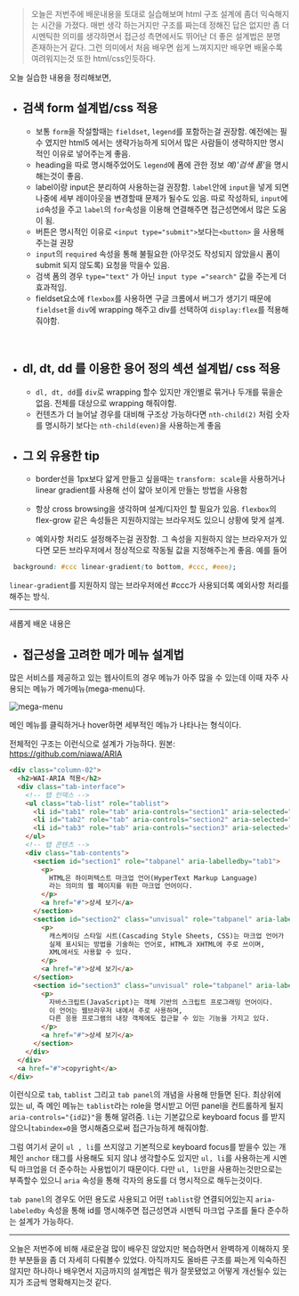 

> 오늘은 저번주에 배운내용을 토대로 실습해보며 html 구조 설계에 좀더 익숙해지는 시간을 가졌다. 매번 생각 하는거지만 구조를 짜는데 정해진 답은 없지만 좀 더 시멘틱한 의미를 생각하면서 접근성 측면에서도 뛰어난 더 좋은 설계법은 분명 존재하는거 같다. 그런 의미에서 처음 배우면 쉽게 느껴지지만 배우면 배울수록 여려워지는것 또한 html/css인듯하다.




오늘 실습한 내용을 정리해보면,

- ## 검색 form 설계법/css 적용
    - 보통 `form`을 작설할때는 `fieldset`, `legend`를 포함하는걸 권장함. 예전에는 필수 였지만 html5 에서는 생략가능하게 되어서 많은 사람들이 생략하지만 명시적인 이유로 넣어주는게 좋음. 
    - heading을 따로 명시해주었어도 `legend`에 폼에 관한 정보 <i>예)'검색 폼'</i>을 명시해는것이 좋음. 
    - label이랑 input은 분리하여 사용하는걸 권장함. `label`안에 `input`을 넣게 되면 나중에 세부 레이아웃을 변경할때 문제가 될수도 있음. 따로 작성하되, `input`에 `id`속성을 주고 `label`의 `for`속성을 이용해 연결해주면 접근성면에서 많은 도움이 됨.
    - 버튼은 명시적인 이유로 `<input type="submit">`보다는`<button>` 을 사용해주는걸 권장
    - `input`의 `required` 속성을 통해 불필요한 (아무것도 작성되지 않았을시 폼이 submit 되지 않도록) 요청을 막을수 있음.
    - 검색 폼의 경우 `type="text"` 가 아닌 `input type ="search"` 값을 주는게 더 효과적임.
    - fieldset요소에 `flexbox`를 사용하면 구글 크롬에서 버그가 생기기 때문에 `fieldset`을 `div`에 wrapping 해주고 div를 선택하여 `display:flex`를 적용해줘야함. 


<br>

 - ## dl, dt, dd 를 이용한 용어 정의 섹션 설계법/ css 적용  
    - `dl, dt, dd`를 `div`로 wrapping 할수 있지만 개인별로 묶거나 두개를 묶을순 없음. 전체를 대상으로 wrapping 해줘야함.
    - 컨텐츠가 더 늘어날 경우를 대비해 구조상 가능하다면 `nth-child(2)` 처럼 숫자를 명시하기 보다는 `nth-child(even)`을 사용하는게 좋음

 - ## 그 외 유용한 tip 
    
    - border선을 1px보다 얇게 만들고 싶을때는 `transform: scale`을 사용하거나 linear gradient를 사용해 선이 얇아 보이게 만들는 방법을 사용함
    - 항상 cross browsing을 생각하며 설계/디자인 할 필요가 있음. 
  `flexbox`의 flex-grow 같은 속성들은 지원하지않는 브라우저도 있으니 상황에 맞게 설계.

    - 예외사항 처리도 설정해주는걸 권장함. 그 속성을 지원하지 않는 브라우저가 있다면 모든 브라우저에서 정상적으로 작동될 값을 지정해주는게 좋음. 예를 들어 

 ```css
  background: #ccc linear-gradient(to bottom, #ccc, #eee);
 ```

 `linear-gradient`를 지원하지 않는 브라우저에선 #ccc가 사용되더록 예외사항 처리를 해주는 방식.

---
새롭게 배운 내용은 

- ## 접근성을 고려한 메가 메뉴 설계법 

많은 서비스를 제공하고 있는 웹사이트의 경우 메뉴가 아주 많을 수 있는데 이때 자주 사용되는 메뉴가 메가메뉴(mega-menu)다.

![mega-menu](https://www.themeum.com/wp-content/uploads/2018/04/WP-Mega-menu.jpg)

메인 메뉴를 클릭하거나 hover하면 세부적인 메뉴가 나타나는 형식이다.

전체적인 구조는 이런식으로 설계가 가능하다. 
원본: https://github.com/niawa/ARIA
```html
<div class="column-02">
  <h2>WAI-ARIA 적용</h2>
  <div class="tab-interface">
    <!-- 탭 인덱스 -->
    <ul class="tab-list" role="tablist">
      <li id="tab1" role="tab" aria-controls="section1" aria-selected="true" tabindex="0">HTML</li>
      <li id="tab2" role="tab" aria-controls="section2" aria-selected="false" tabindex="0">CSS</li>
      <li id="tab3" role="tab" aria-controls="section3" aria-selected="false" tabindex="0">Javascrip</li>
    </ul>
    <!-- 탭 콘텐츠 -->
    <div class="tab-contents">
      <section id="section1" role="tabpanel" aria-labelledby="tab1">
        <p>
          HTML은 하이퍼텍스트 마크업 언어(HyperText Markup Language)
          라는 의미의 웹 페이지를 위한 마크업 언어이다.
        </p>
        <a href="#">상세 보기</a>
      </section>
      <section id="section2" class="unvisual" role="tabpanel" aria-labelledby="tab2">
        <p>
          캐스케이딩 스타일 시트(Cascading Style Sheets, CSS)는 마크업 언어가
          실제 표시되는 방법을 기술하는 언어로, HTML과 XHTML에 주로 쓰이며,
          XML에서도 사용할 수 있다.
        </p>
        <a href="#">상세 보기</a>
      </section>
      <section id="section3" class="unvisual" role="tabpanel" aria-labelledby="tab3">
        <p>
          자바스크립트(JavaScript)는 객체 기반의 스크립트 프로그래밍 언어이다.
          이 언어는 웹브라우저 내에서 주로 사용하며,
          다른 응용 프로그램의 내장 객체에도 접근할 수 있는 기능을 가지고 있다.
        </p>
        <a href="#">상세 보기</a>
      </section>
    </div>
  </div>
  <a href="#">copyright</a>
</div>
```

이런식으로 `tab`, `tablist` 그리고 `tab panel`의 개념을 사용해 만들면 된다. 최상위에 있는 ul, 즉 메인 메뉴는 `tablist`라는 role을 명시받고 어떤 panel을 컨트롤하게 될지 `aria-controls="{id값}"`을 통해 알려줌. `li`는 기본값으로 keyboard focus 를 받지 않으니`tabindex=0`을 명시해줌으로써 접근가능하게 해줘야함.

그럼 여기서 굳이 `ul , li`를 쓰지않고 기본적으로 keyboard focus를 받을수 있는 개체인 `anchor` 태그를 사용해도 되지 않냐 생각할수도 있지만 `ul, li`를 사용하는게 시멘틱 마크업을 더 준수하는 사용법이기 때문이다. 다만 `ul, li`만을 사용하는것만으로는 부족할수 있으니 `aria` 속성을 통해 각자의 용도를 더 명시적으로 해두는것이다.

`tab panel`의 경우도 어떤 용도로 사용되고 어떤 `tablist`랑 연결되어있는지 `aria-labeledby` 속성을 통해 id를 명시해주면 접근성면과 시멘틱 마크업 구조를 둘다 준수하는 설계가 가능하다.

---




오늘은 저번주에 비해 새로운걸 많이 배우진 않았지만 복습하면서 완벽하게 이해하지 못한 부분들을 좀 더 자세히 다뤄볼수 있었다. 아직까지도 올바른 구조를 짜는게 익숙하진 않지만 하나하나 배우면서 지금까지의 설계법은 뭐가 잘못됐었고 어떻게 개선될수 있는지가 조금씩 명확해지는것 같다.